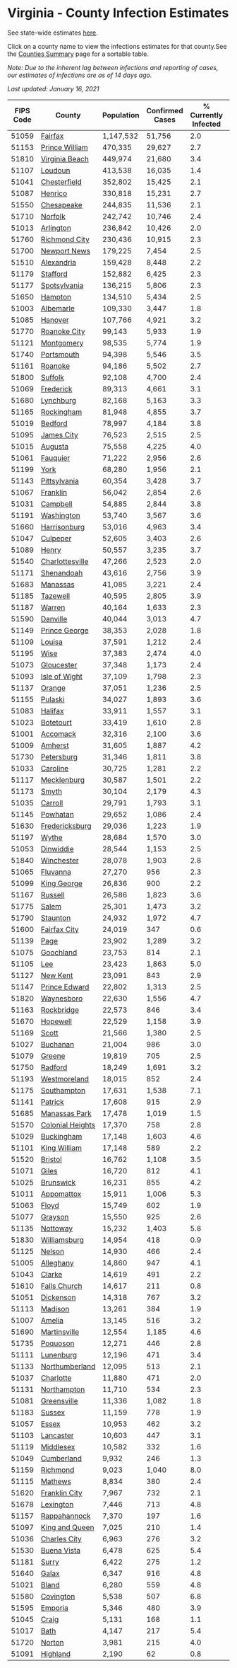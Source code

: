# Virginia - County Infection Estimates

See state-wide estimates [here](/infections/us-va).

Click on a county name to view the infections estimates for that county.See the [Counties Summary](/infections/summary-counties) page for a sortable table.

*Note: Due to the inherent lag between infections and reporting of cases, our estimates of infections are as of 14 days ago.*

*Last updated: January 16, 2021*

|   FIPS Code |                               County |   Population |   Confirmed Cases |   % Currently Infected |   % Total Infected |
|-------------|--------------------------------------|--------------|-------------------|------------------------|--------------------|
|       51059 |                   [Fairfax](fairfax) |    1,147,532 |            51,756 |                    2.0 |               16.4 |
|       51153 |     [Prince William](prince-william) |      470,335 |            29,627 |                    2.7 |               22.5 |
|       51810 |     [Virginia Beach](virginia-beach) |      449,974 |            21,680 |                    3.4 |               15.1 |
|       51107 |                   [Loudoun](loudoun) |      413,538 |            16,035 |                    1.4 |               13.6 |
|       51041 |         [Chesterfield](chesterfield) |      352,802 |            15,425 |                    2.1 |               14.6 |
|       51087 |                   [Henrico](henrico) |      330,818 |            15,231 |                    2.7 |               15.7 |
|       51550 |             [Chesapeake](chesapeake) |      244,835 |            11,536 |                    2.1 |               14.5 |
|       51710 |                   [Norfolk](norfolk) |      242,742 |            10,746 |                    2.4 |               14.3 |
|       51013 |               [Arlington](arlington) |      236,842 |            10,426 |                    2.0 |               16.2 |
|       51760 |       [Richmond City](richmond-city) |      230,436 |            10,915 |                    2.3 |               16.1 |
|       51700 |         [Newport News](newport-news) |      179,225 |             7,454 |                    2.5 |               13.1 |
|       51510 |             [Alexandria](alexandria) |      159,428 |             8,448 |                    2.2 |               19.8 |
|       51179 |                 [Stafford](stafford) |      152,882 |             6,425 |                    2.3 |               13.9 |
|       51177 |         [Spotsylvania](spotsylvania) |      136,215 |             5,806 |                    2.3 |               14.0 |
|       51650 |                   [Hampton](hampton) |      134,510 |             5,434 |                    2.5 |               12.8 |
|       51003 |               [Albemarle](albemarle) |      109,330 |             3,447 |                    1.8 |               10.2 |
|       51085 |                   [Hanover](hanover) |      107,766 |             4,921 |                    3.2 |               14.7 |
|       51770 |         [Roanoke City](roanoke-city) |       99,143 |             5,933 |                    1.9 |               18.5 |
|       51121 |             [Montgomery](montgomery) |       98,535 |             5,774 |                    1.9 |               18.0 |
|       51740 |             [Portsmouth](portsmouth) |       94,398 |             5,546 |                    3.5 |               19.3 |
|       51161 |                   [Roanoke](roanoke) |       94,186 |             5,502 |                    2.7 |               17.7 |
|       51800 |                   [Suffolk](suffolk) |       92,108 |             4,700 |                    2.4 |               16.9 |
|       51069 |               [Frederick](frederick) |       89,313 |             4,661 |                    3.1 |               16.6 |
|       51680 |               [Lynchburg](lynchburg) |       82,168 |             5,163 |                    3.3 |               19.1 |
|       51165 |             [Rockingham](rockingham) |       81,948 |             4,855 |                    3.7 |               19.8 |
|       51019 |                   [Bedford](bedford) |       78,997 |             4,184 |                    3.8 |               15.6 |
|       51095 |             [James City](james-city) |       76,523 |             2,515 |                    2.5 |               11.1 |
|       51015 |                   [Augusta](augusta) |       75,558 |             4,225 |                    4.0 |               17.2 |
|       51061 |                 [Fauquier](fauquier) |       71,222 |             2,956 |                    2.6 |               13.9 |
|       51199 |                         [York](york) |       68,280 |             1,956 |                    2.1 |                9.0 |
|       51143 |         [Pittsylvania](pittsylvania) |       60,354 |             3,428 |                    3.7 |               17.1 |
|       51067 |                 [Franklin](franklin) |       56,042 |             2,854 |                    2.6 |               15.2 |
|       51031 |                 [Campbell](campbell) |       54,885 |             2,844 |                    3.8 |               15.0 |
|       51191 |             [Washington](washington) |       53,740 |             3,567 |                    3.6 |               20.2 |
|       51660 |         [Harrisonburg](harrisonburg) |       53,016 |             4,963 |                    3.4 |               33.5 |
|       51047 |                 [Culpeper](culpeper) |       52,605 |             3,403 |                    2.6 |               23.1 |
|       51089 |                       [Henry](henry) |       50,557 |             3,235 |                    3.7 |               20.1 |
|       51540 |   [Charlottesville](charlottesville) |       47,266 |             2,523 |                    2.0 |               17.1 |
|       51171 |             [Shenandoah](shenandoah) |       43,616 |             2,756 |                    3.9 |               21.7 |
|       51683 |                 [Manassas](manassas) |       41,085 |             3,221 |                    2.4 |               31.1 |
|       51185 |                 [Tazewell](tazewell) |       40,595 |             2,805 |                    3.9 |               20.7 |
|       51187 |                     [Warren](warren) |       40,164 |             1,633 |                    2.3 |               13.5 |
|       51590 |                 [Danville](danville) |       40,044 |             3,013 |                    4.7 |               23.0 |
|       51149 |       [Prince George](prince-george) |       38,353 |             2,028 |                    1.8 |               17.0 |
|       51109 |                     [Louisa](louisa) |       37,591 |             1,212 |                    2.4 |               10.3 |
|       51195 |                         [Wise](wise) |       37,383 |             2,474 |                    4.0 |               20.1 |
|       51073 |             [Gloucester](gloucester) |       37,348 |             1,173 |                    2.4 |                9.6 |
|       51093 |       [Isle of Wight](isle-of-wight) |       37,109 |             1,798 |                    2.3 |               16.1 |
|       51137 |                     [Orange](orange) |       37,051 |             1,236 |                    2.5 |               10.9 |
|       51155 |                   [Pulaski](pulaski) |       34,027 |             1,893 |                    3.6 |               16.7 |
|       51083 |                   [Halifax](halifax) |       33,911 |             1,557 |                    3.1 |               13.5 |
|       51023 |               [Botetourt](botetourt) |       33,419 |             1,610 |                    2.8 |               14.8 |
|       51001 |                 [Accomack](accomack) |       32,316 |             2,100 |                    3.6 |               27.6 |
|       51009 |                   [Amherst](amherst) |       31,605 |             1,887 |                    4.2 |               18.0 |
|       51730 |             [Petersburg](petersburg) |       31,346 |             1,811 |                    3.8 |               18.7 |
|       51033 |                 [Caroline](caroline) |       30,725 |             1,281 |                    2.2 |               13.0 |
|       51117 |           [Mecklenburg](mecklenburg) |       30,587 |             1,501 |                    2.2 |               17.3 |
|       51173 |                       [Smyth](smyth) |       30,104 |             2,179 |                    4.3 |               22.0 |
|       51035 |                   [Carroll](carroll) |       29,791 |             1,793 |                    3.1 |               19.2 |
|       51145 |                 [Powhatan](powhatan) |       29,652 |             1,086 |                    2.4 |               11.0 |
|       51630 |     [Fredericksburg](fredericksburg) |       29,036 |             1,223 |                    1.9 |               14.3 |
|       51197 |                       [Wythe](wythe) |       28,684 |             1,570 |                    3.0 |               16.7 |
|       51053 |               [Dinwiddie](dinwiddie) |       28,544 |             1,153 |                    2.5 |               12.8 |
|       51840 |             [Winchester](winchester) |       28,078 |             1,903 |                    2.8 |               22.3 |
|       51065 |                 [Fluvanna](fluvanna) |       27,270 |               956 |                    2.3 |               12.0 |
|       51099 |           [King George](king-george) |       26,836 |               900 |                    2.2 |               10.8 |
|       51167 |                   [Russell](russell) |       26,586 |             1,823 |                    3.6 |               20.5 |
|       51775 |                       [Salem](salem) |       25,301 |             1,473 |                    3.2 |               17.4 |
|       51790 |                 [Staunton](staunton) |       24,932 |             1,972 |                    4.7 |               23.9 |
|       51600 |         [Fairfax City](fairfax-city) |       24,019 |               347 |                    0.6 |                5.2 |
|       51139 |                         [Page](page) |       23,902 |             1,289 |                    3.2 |               19.0 |
|       51075 |               [Goochland](goochland) |       23,753 |               814 |                    2.1 |               11.6 |
|       51105 |                           [Lee](lee) |       23,423 |             1,863 |                    5.0 |               23.9 |
|       51127 |                 [New Kent](new-kent) |       23,091 |               843 |                    2.9 |               11.8 |
|       51147 |       [Prince Edward](prince-edward) |       22,802 |             1,313 |                    2.5 |               18.9 |
|       51820 |             [Waynesboro](waynesboro) |       22,630 |             1,556 |                    4.7 |               20.9 |
|       51163 |             [Rockbridge](rockbridge) |       22,573 |               846 |                    3.4 |               11.4 |
|       51670 |                 [Hopewell](hopewell) |       22,529 |             1,158 |                    3.9 |               16.8 |
|       51169 |                       [Scott](scott) |       21,566 |             1,380 |                    2.5 |               19.4 |
|       51027 |                 [Buchanan](buchanan) |       21,004 |               986 |                    3.0 |               14.6 |
|       51079 |                     [Greene](greene) |       19,819 |               705 |                    2.5 |               11.3 |
|       51750 |                   [Radford](radford) |       18,249 |             1,691 |                    3.2 |               28.3 |
|       51193 |         [Westmoreland](westmoreland) |       18,015 |               852 |                    2.4 |               15.3 |
|       51175 |           [Southampton](southampton) |       17,631 |             1,538 |                    7.1 |               29.9 |
|       51141 |                   [Patrick](patrick) |       17,608 |               915 |                    2.9 |               16.2 |
|       51685 |       [Manassas Park](manassas-park) |       17,478 |             1,019 |                    1.5 |               22.8 |
|       51570 | [Colonial Heights](colonial-heights) |       17,370 |               758 |                    2.8 |               15.3 |
|       51029 |             [Buckingham](buckingham) |       17,148 |             1,603 |                    4.6 |               35.6 |
|       51101 |         [King William](king-william) |       17,148 |               589 |                    2.2 |               10.6 |
|       51520 |                   [Bristol](bristol) |       16,762 |             1,108 |                    3.5 |               19.7 |
|       51071 |                       [Giles](giles) |       16,720 |               812 |                    4.1 |               14.5 |
|       51025 |               [Brunswick](brunswick) |       16,231 |               855 |                    4.2 |               16.8 |
|       51011 |             [Appomattox](appomattox) |       15,911 |             1,006 |                    5.3 |               19.1 |
|       51063 |                       [Floyd](floyd) |       15,749 |               602 |                    1.9 |               11.7 |
|       51077 |                   [Grayson](grayson) |       15,550 |               925 |                    2.6 |               18.6 |
|       51135 |                 [Nottoway](nottoway) |       15,232 |             1,403 |                    5.8 |               28.3 |
|       51830 |         [Williamsburg](williamsburg) |       14,954 |               418 |                    0.9 |                9.6 |
|       51125 |                     [Nelson](nelson) |       14,930 |               466 |                    2.4 |                9.7 |
|       51005 |               [Alleghany](alleghany) |       14,860 |               947 |                    4.1 |               19.4 |
|       51043 |                     [Clarke](clarke) |       14,619 |               491 |                    2.2 |               10.5 |
|       51610 |         [Falls Church](falls-church) |       14,617 |               211 |                    0.8 |                6.2 |
|       51051 |               [Dickenson](dickenson) |       14,318 |               767 |                    3.2 |               16.3 |
|       51113 |                   [Madison](madison) |       13,261 |               384 |                    1.9 |                9.5 |
|       51007 |                     [Amelia](amelia) |       13,145 |               516 |                    3.2 |               12.2 |
|       51690 |         [Martinsville](martinsville) |       12,554 |             1,185 |                    4.6 |               29.4 |
|       51735 |                 [Poquoson](poquoson) |       12,271 |               446 |                    2.8 |               11.0 |
|       51111 |               [Lunenburg](lunenburg) |       12,196 |               471 |                    3.4 |               12.0 |
|       51133 |     [Northumberland](northumberland) |       12,095 |               513 |                    2.1 |               13.3 |
|       51037 |               [Charlotte](charlotte) |       11,880 |               471 |                    2.0 |               12.0 |
|       51131 |           [Northampton](northampton) |       11,710 |               534 |                    2.3 |               19.8 |
|       51081 |           [Greensville](greensville) |       11,336 |             1,082 |                    1.8 |               34.2 |
|       51183 |                     [Sussex](sussex) |       11,159 |               778 |                    1.9 |               25.1 |
|       51057 |                       [Essex](essex) |       10,953 |               462 |                    3.2 |               13.9 |
|       51103 |               [Lancaster](lancaster) |       10,603 |               447 |                    3.1 |               12.9 |
|       51119 |               [Middlesex](middlesex) |       10,582 |               332 |                    1.6 |                9.8 |
|       51049 |             [Cumberland](cumberland) |        9,932 |               246 |                    1.3 |                8.5 |
|       51159 |                 [Richmond](richmond) |        9,023 |             1,040 |                    8.0 |               44.8 |
|       51115 |                   [Mathews](mathews) |        8,834 |               380 |                    2.4 |               12.9 |
|       51620 |       [Franklin City](franklin-city) |        7,967 |               732 |                    2.1 |               30.1 |
|       51678 |               [Lexington](lexington) |        7,446 |               713 |                    4.8 |               28.6 |
|       51157 |         [Rappahannock](rappahannock) |        7,370 |               197 |                    1.6 |                8.8 |
|       51097 |     [King and Queen](king-and-queen) |        7,025 |               210 |                    1.4 |                9.6 |
|       51036 |         [Charles City](charles-city) |        6,963 |               276 |                    3.2 |               13.1 |
|       51530 |           [Buena Vista](buena-vista) |        6,478 |               625 |                    5.4 |               29.2 |
|       51181 |                       [Surry](surry) |        6,422 |               275 |                    1.2 |               13.5 |
|       51640 |                       [Galax](galax) |        6,347 |               916 |                    4.8 |               49.8 |
|       51021 |                       [Bland](bland) |        6,280 |               559 |                    4.8 |               27.0 |
|       51580 |               [Covington](covington) |        5,538 |               507 |                    6.8 |               26.7 |
|       51595 |                   [Emporia](emporia) |        5,346 |               480 |                    3.9 |               31.9 |
|       51045 |                       [Craig](craig) |        5,131 |               168 |                    1.1 |               10.2 |
|       51017 |                         [Bath](bath) |        4,147 |               217 |                    5.4 |               15.7 |
|       51720 |                     [Norton](norton) |        3,981 |               215 |                    4.0 |               16.6 |
|       51091 |                 [Highland](highland) |        2,190 |                62 |                    0.8 |                9.3 |